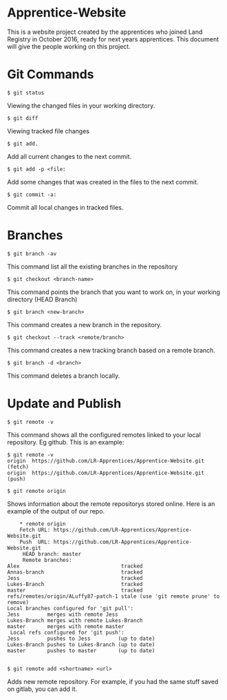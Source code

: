 # Apprentice-Website
This is a website project created by the apprentices who joined Land Registry in October 2016, ready for next years apprentices.
This document will give the people working on this project.

# Git Commands

    $ git status
Viewing the changed files in your working directory.

    $ git diff

Viewing tracked file changes

    $ git add. 
    
Add all current changes to the next commit.

    $ git add -p <file:

 Add some changes that was created in the files to the next commit. 
 
    $ git commit -a:
 
  Commit all local changes in tracked files.

# Branches
    $ git branch -av
    
   This command list all the existing branches in the repository
  
    $ git checkout <branch-name>
  
  This command points the branch that you want to work on, in your working directory (HEAD Branch)
  
    $ git branch <new-branch>  
    
  This command creates a new branch in the repository.
  
    $ git checkout --track <remote/branch>
   
   This command creates a new tracking branch based on a remote branch.
   
    $ git branch -d <branch>
   
   This command deletes a branch locally.
   
# Update and Publish
    $ git remote -v
 This command shows all the configured remotes linked to your local repository. Eg github. This is an example:
 
    $ git remote -v
    origin  https://github.com/LR-Apprentices/Apprentice-Website.git (fetch)
    origin  https://github.com/LR-Apprentices/Apprentice-Website.git (push)

    $ git remote origin
 
 Shows information about the remote repositorys stored online. Here is an example of the output of our repo.
   
        * remote origin
        Fetch URL: https://github.com/LR-Apprentices/Apprentice-Website.git
        Push  URL: https://github.com/LR-Apprentices/Apprentice-Website.git
         HEAD branch: master
         Remote branches:
    Alex                                 tracked
    Annas-branch                         tracked
    Jess                                 tracked
    Lukes-Branch                         tracked
    master                               tracked
    refs/remotes/origin/ALuffy87-patch-1 stale (use 'git remote prune' to remove)
    Local branches configured for 'git pull':
    Jess         merges with remote Jess
    Lukes-Branch merges with remote Lukes-Branch
    master       merges with remote master
     Local refs configured for 'git push':
    Jess         pushes to Jess         (up to date)
    Lukes-Branch pushes to Lukes-Branch (up to date)
    master       pushes to master       (up to date)

               
    $ git remote add <shortname> <url>

Adds new remote repository. For example, if you had the same stuff saved on gitlab, you can add it.



